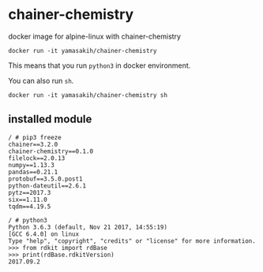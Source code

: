 # chainer-chemistry

docker image for alpine-linux with chainer-chemistry

```
docker run -it yamasakih/chainer-chemistry
```

This means that you run `python3` in docker environment.

You can also run `sh`.

```
docker run -it yamasakih/chainer-chemistry sh
```

## installed module

```
/ # pip3 freeze
chainer==3.2.0
chainer-chemistry==0.1.0
filelock==2.0.13
numpy==1.13.3
pandas==0.21.1
protobuf==3.5.0.post1
python-dateutil==2.6.1
pytz==2017.3
six==1.11.0
tqdm==4.19.5
```

```
/ # python3
Python 3.6.3 (default, Nov 21 2017, 14:55:19) 
[GCC 6.4.0] on linux
Type "help", "copyright", "credits" or "license" for more information.
>>> from rdkit import rdBase
>>> print(rdBase.rdkitVersion)
2017.09.2
```

